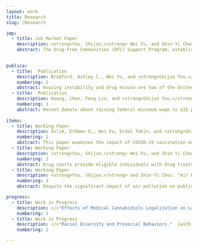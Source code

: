 ```yaml
---
layout: work
title: Research
slug: /Research

jmp:
  - title: Job Market Paper 
    description: <strong>You, Shijun,</strong> Wei Fu, and Shin-Yi Chou. "Communities in Action&#58; Drug-Free Communities and Juvenile Drug Crime."
    abstract: The Drug-Free Communities (DFC) Support Program, established in 1997 through the Drug-Free Communities Act, aims to mitigate substance use among youth. This study examines the impacts of the DFC granting on juveniles in the United States from 2008 to 2019. Using a difference-in-differences (DID) model exploiting the staggered grant allocation to communities, we find that the DFC grants significantly curtail juvenile drug-related criminal activities. The potential mechanisms include reductions in marijuana use and opioid-related inpatient stays and improved academic performance among juveniles. In the auxiliary analysis, we also find positive impacts of DFC grants on reducing juvenile property crime and drug-related mortality. This study, to our knowledge, marks the first attempt to causally identify the impacts of DFCs on community well-being. Our comprehensive evaluation offers insights into the significance of collective community action in combating substance use, particularly amid the recent opioid crisis.

   
publica:
  - title:  Publication
    description: Bradford, Ashley C., Wei Fu, and <strong>Shijun You.</strong> "The Devastating Dance between Opioid and Housing Crises&#58; Evidence from OxyContin Reformulation." <i>Journal of Health Economics</i> (2024)&#58; Forthcoming.  [<a href="https://www.sciencedirect.com/science/article/pii/S0167629624000754" target="_blank">pdf</a>]
    numbering: 2
    abstract: Housing instability and drug misuse are two of the United States&#39; most pressing challenges, each bearing profound health and societal consequences. A crucial yet largely underexplored question is the extent to which the opioid crisis has intensified housing instability. Our study ventures into this relatively uncharted nexus, investigating how the OxyContin reformulation, a pivotal moment in the U.S. opioid epidemic, impacted eviction rates. Employing a dose-response Difference-in-Differences model and analyzing eviction data from 2004 to 2016, we demonstrate that the OxyContin reformulation precipitated a significant increase in evictions, especially in areas with weak eviction protections or limited access to psychiatric treatment resources. Channel analyses reveal increased marijuana initiation and heightened mental and physical health issues following the reformulation. Moreover, the OxyContin reformulation leads to greater reliance on the Supplemental Nutrition Assistance Program, signaling an escalated financial strain on governmental resources. Finally, we find evidence of increased marital disruption post-reformulation. Our findings underscore the urgent need for collaborative efforts between public health and housing authorities to address both the opioid and housing crises. 
  - title:  Publication
    description: Huang, Chen, Feng Liu, and <strong>Shijun You.</strong> "The impact of minimum wage increases on cigarette smoking." <i>Health Economics</i> 30, no. 9 (2021)&#58; 2063-2091.  [<a href="https://onlinelibrary.wiley.com/doi/full/10.1002/hec.4362" target="_blank">pdf</a>]
    numbering: 1
    abstract: Recent debate about raising federal minimum wage to $15 per hour receives substantial public attention. Yet the minimum wage literature has been focusing on the labor market outcomes, with the health implications rarely being discussed. This paper investigates the impact of minimum wage increases on multiple dimensions of cigarette smoking behaviors for the low‐skilled population using the Current Population Survey‐Tobacco Use Supplement over a long time period (1998–2015). Results show that a $1 increase in the minimum wage raises the prevalence of smoking by about 2.3% and reduces cessation by about 13.7% among the low‐skilled workers. With further examinations, we find evidence of an income effect as one potential mechanism that leads to more smoking. The impacts on all low‐skilled adults, however, are somewhat smaller, which are most likely driven by the null effects among those who are out of the labor force. We additionally conduct a series of sensitivity tests and confirm the robustness of these results.
    
items:
  - title: Working Paper 
    description: Aslim, Erkmen G., Wei Fu, Erdal Tekin, and <strong>Shijun You.</strong> From syringes to dishes&#58; Improving food security through vaccination. No. w31045. National Bureau of Economic Research, 2023. R&R to the <i>Journal of Public Economics</i>.  [<a href="https://www.nber.org/papers/w31045" target="_blank">NBER link</a>] 
    numbering: 1
    abstract: This paper examines the impact of COVID-19 vaccination on food insufficiency in the United States, using data from the Household Pulse Survey. Our primary research design exploits variation in vaccine eligibility across states over time as an instrumental variable to address the endogeneity of vaccination decision. We find that vaccination had a substantial impact on food hardship by reducing the likelihood of food insufficiency by 24%, with even stronger effects among minority and financially disadvantaged populations. These results are robust to alternative specifications and the use of regression discontinuity as an alternative identification strategy. We also show that vaccine eligibility had a positive spillover impact on food assistance programs, notably reducing participation in the Supplemental Nutrition Assistance Program and the use of its benefits, suggesting that vaccination policies can help alleviate the government's fiscal burden during public health crises. Our analysis offers detailed insights into the potential mechanisms linking vaccination to food insufficiency. We demonstrate that vaccination yields changes in both material circumstances and financial expectations. Specifically, vaccination increases the use of regular income for spending needs and reduces reports of insufficient food due to unaffordability. Additionally, we find that vaccination improves financial optimism, reflected in expectations for future employment income loss and the ability to meet mortgage and debt obligations. Our findings are consistent with the notion that this optimism, along with labor market recovery, diminished the need for precautionary savings, reduced reliance on government assistance, and encouraged household spending on essential goods like food, ultimately lowering food insufficiency.
  - title: Working Paper
    description: <strong>You, Shijun,</strong> Wei Fu, and Shin-Yi Chou. "Treatment Over Punishment in Combating Drug Crime&#58; Evidence From the Introduction of Adult Drug Courts."
    numbering: 2  
    abstract: Drug courts provide eligible individuals with drug treatment as an alternative to incarceration and aim to reduce recidivism. However, its impact on overall drug crime has not been extensively studied. In this study, we leverage the staggered implementation of county-level Adult Drug Courts (ADCs) from 2001 to 2012 and use the difference-in-differences approaches that account for treatment heterogeneity to examine their effectiveness in curbing drug crime. In the first-stage results, we find a 42.2% rise in the drug treatment rate in the presence of ADCs but no effects on drug-related mortality. Innovatively, we decompose the total effects into effects on first-time drug crime and recidivism through a theoretical model and empirically test them. Our primary results show that the implementation of ADCs significantly reduced the 1-year and 2-year recidivism of drug offenses by 33.93% and 30.56%, respectively, and has a weak reduction for the 3-year recidivism. Moreover, we find that ADCs significantly increased the first drug arrest by 31.05%. The aggregation of these two effects yields a 24.49% - 25.25% net increase in overall drug offenses, which is further confirmed by a 13.31% rise from alternative data. In sum, our study unveils the unintended consequences of leniency in drug crime punishment, suggesting a need for intensifying ADC programs, possibly by adding more phases and enhancing graduation rates for participants.
  - title: Working Paper
    description: <strong>You, Shijun,</strong> and Shin-Yi Chou. "Air Pollution and Health of Working-Age Population&#58; Evidence from Thermal Inversion."
    numbering: 3  
    abstract: Despite the significant impact of air pollution on public health, its causal effects on a national scale have not been extensively studied. In this paper, we examine the impact of PM2.5 on adult health in the United States using data from the Behavioral Risk Factor Surveillance System for 2001-2012, focusing on a period of relatively low pollution levels. To address the endogeneity issue, we use the two-stage least-squares regression with thermal inversion as an instrumental variable. Our findings provide evidence of the ongoing negative impact of air pollution on overall health. Specifically, we observe that a 1 unit rise in PM2.5 is associated with a significant increase in the number of mentally unwell days by 0.11 and an increase in asthma incidence by 0.16 percentage points. Additionally, our cost-benefit analysis demonstrates that the marginal benefit of improving PM2.5 standards far exceeds the associated marginal cost. 

progress: 
  - title: Work in Progress
    description: </>"Effects of Medical Cannabidiols Legalization on Labor Market."  (with Shin-Yi Chou and Wei Fu)</> 
    numbering: 1
  - title: Work in Progress
    description: </>"Racial Diversity and Prosocial Behaviors."  (with Shin-Yi Chou and Wei Fu)</>
    numbering: 2

---
```


<br />
<br />
